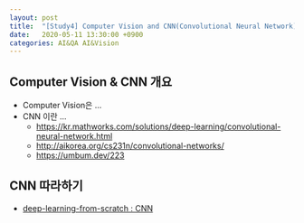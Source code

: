 ```yaml
---
layout: post
title:  "[Study4] Computer Vision and CNN(Convolutional Neural Network)"
date:   2020-05-11 13:30:00 +0900
categories: AI&QA AI&Vision
---
```


## Computer Vision & CNN 개요

- Computer Vision은 ...
- CNN 이란 ...
  - <https://kr.mathworks.com/solutions/deep-learning/convolutional-neural-network.html>
  - <http://aikorea.org/cs231n/convolutional-networks/>
  - <https://umbum.dev/223>

## CNN 따라하기

- [deep-learning-from-scratch : CNN](https://github.com/sungalex/deep-learning-from-scratch/blob/master/_mystudy/07_CNN.ipynb)
